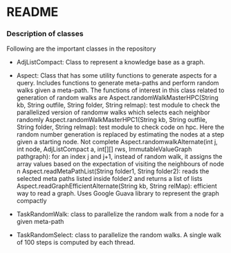 # README #


### Description of classes ###

Following are the important classes in the repository

* AdjListCompact: Class to represent a knowledge base as a graph. 

* Aspect: Class that has some utility functions to generate aspects for a query. Includes functions to generate meta-paths and perform random walks given a meta-path. The functions of interest in this class related to generation of random walks are
  Aspect.randomWalkMasterHPC(String kb, String outfile, String folder, String relmap): test module to check the parallelized version of randomw walks which selects each neighbor randomly
  Aspect.randomWalkMasterHPC1(String kb, String outfile, String folder, String relmap): test module to check code on hpc. Here the random number generation is replaced by estimating the nodes at a step given a starting node. Not complete
  Aspect.randomwalkAlternate(int j, int node, AdjListCompact a, int[][] rws, ImmutableValueGraph pathgraph): for an index j and j+1, instead of random walk, it assigns the array values based on the expectation of visiting the neighbours of node n
  Aspect.readMetaPathList(String folder1, String folder2): reads the selected meta paths listed inside folder2 and returns a list of lists
  Aspect.readGraphEfficientAlternate(String kb, String relMap): efficient way to read a graph. Uses Google Guava library to represent the graph compactly
  
* TaskRandomWalk: class to parallelize the random walk from a node for a given meta-path

* TaskRandomSelect: class to parallelize the random walks. A single walk of 100 steps is computed by each thread. 
